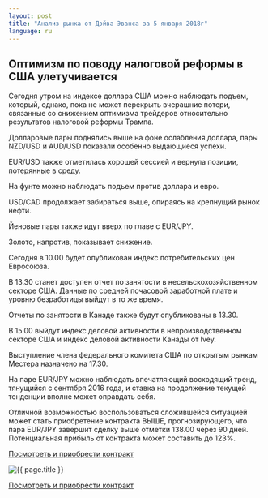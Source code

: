 ```yaml
---
layout: post
title: "Анализ рынка от Дэйва Эванса за 5 января 2018г"
language: ru
---
```

## Оптимизм по поводу налоговой реформы в США улетучивается

Сегодня утром на индексе доллара США можно наблюдать подъем, который, однако, пока не может перекрыть вчерашние потери, связанные со снижением оптимизма трейдеров относительно результатов налоговой реформы Трампа.

Долларовые пары поднялись выше на фоне ослабления доллара, пары NZD/USD и AUD/USD показали особенно выдающиеся успехи.

EUR/USD также отметилась хорошей сессией и вернула позиции, потерянные в среду.

На фунте можно наблюдать подъем против доллара и евро.

USD/CAD продолжает забираться выше, опираясь на крепнущий рынок нефти.

Йеновые пары также идут вверх по главе с EUR/JPY.

Золото, напротив, показывает снижение.
 
 
Сегодня в 10.00 будет опубликован индекс потребительских цен Евросоюза.

В 13.30 станет доступен отчет по занятости в несельскохозяйственном секторе США. Данные по средней почасовой заработной плате и уровню безработицы выйдут в то же время.

Отчеты по занятости в Канаде также будут опубликованы в 13.30.

В 15.00 выйдут индекс деловой активности в непроизводственном секторе США и индекс деловой активности Канады от Ivey.

Выступление члена федерального комитета США по открытым рынкам Местера назначено на 17.30.
 
 
На паре EUR/JPY можно наблюдать впечатляющий восходящий тренд, тянущийся с сентября 2016 года, и ставка на продолжение текущей тенденции вполне может оправдать себя.

Отличной возможностью воспользоваться сложившейся ситуацией может стать приобретение контракта ВЫШЕ, прогнозирующего, что пара EUR/JPY завершит сделку выше отметки 138.00 через 90 дней. Потенциальная прибыль от контракта может составить до 123%.


<a href="http://record.binary.com/_bivVDfg8lHux76XffYA0JmNd7ZgqdRLk/1/market=forex&underlying=frxEURJPY&formname=higherlower&duration_amount=90&duration_units=d&amount=10&amount_type=payout&expiry_type=duration&barrier=138&s=1&t=AGAo0wZxiuWVUSIZnKLQvZ0co5lt24DG" target="_blank">Посмотреть и приобрести контракт</a>

<img src="{{ site.url }}/images/jan-18/ru-05-jan-18.png" alt="{{ page.title }}"  title="{{ page.title }}">

<a href="%LINK%%?https://www.binary.com/d/trade.cgi?market=forex&underlying=frxEURJPY&formname=higherlower&duration_amount=90&duration_units=d&amount=10&amount_type=payout&expiry_type=duration&barrier=138&s=1&t=AGAo0wZxiuWVUSIZnKLQvZ0co5lt24DG" target="_blank">Посмотреть и приобрести контракт</a>

